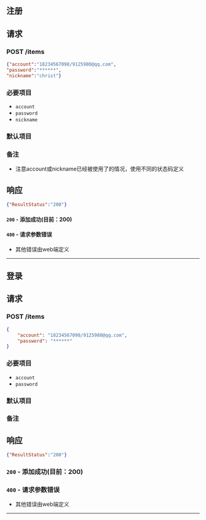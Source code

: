 ## 注册
## 请求
### POST /items
```json
{"account":"18234567098/9125980@qq.com",
"password":"******",
"nickname":"christ"}
```
### 必要项目

* `account`
* `password`
* `nickname`

### 默认项目

### 备注

+ 注意account或nickname已经被使用了的情况，使用不同的状态码定义

## 响应

```json
{"ResultStatus":"200"}
```

#### `200` - 添加成功(目前：200)
#### `400` - 请求参数错误
+ 其他错误由web端定义

**************************


## 登录
## 请求
### POST /items
```json
{
    "account": "18234567098/9125980@qq.com",
    "password": "******"
}
```
### 必要项目

* `account`
* `password`

### 默认项目

### 备注

## 响应

```json
{"ResultStatus":"200"}
```

### `200` - 添加成功(目前：200)


### `400` - 请求参数错误
+ 其他错误由web端定义

**************************